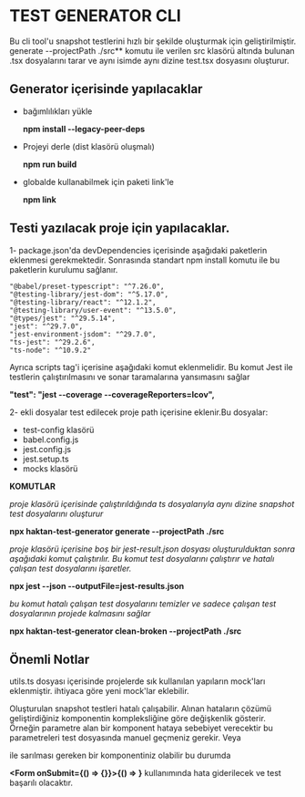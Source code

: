 # TEST GENERATOR CLI
Bu cli tool'u snapshot testlerini hızlı bir şekilde oluşturmak için geliştirilmiştir. generate --projectPath ./src**
komutu ile verilen src klasörü altında bulunan .tsx dosyalarını tarar ve aynı isimde aynı dizine test.tsx dosyasını oluşturur.
 
## Generator içerisinde yapılacaklar
 
- bağımlılıkları yükle

  **npm install --legacy-peer-deps**

- Projeyi derle (dist klasörü oluşmalı)

  **npm run build**

- globalde kullanabilmek için paketi link'le

  **npm link**
 

## Testi yazılacak proje için yapılacaklar.

1- package.json'da devDependencies içerisinde aşağıdaki paketlerin eklenmesi gerekmektedir. Sonrasında standart npm install komutu ile bu paketlerin kurulumu sağlanır.
 
    "@babel/preset-typescript": "^7.26.0",
    "@testing-library/jest-dom": "^5.17.0",
    "@testing-library/react": "^12.1.2",
    "@testing-library/user-event": "^13.5.0",
    "@types/jest": "^29.5.14",
    "jest": "^29.7.0",
    "jest-environment-jsdom": "^29.7.0",
    "ts-jest": "^29.2.6",
    "ts-node": "^10.9.2"
 
Ayrıca
scripts tag'i içerisine aşağıdaki komut eklenmelidir. Bu komut Jest ile testlerin çalıştırılmasını ve sonar taramalarına yansımasını sağlar

**"test": "jest --coverage --coverageReporters=lcov",**
 
2- ekli dosyalar test edilecek proje path içerisine eklenir.Bu dosyalar:
 
- test-config klasörü
- babel.config.js
- jest.config.js
- jest.setup.ts
- mocks klasörü
 
**KOMUTLAR**

_proje klasörü içerisinde çalıştırıldığında ts dosyalarıyla aynı dizine snapshot test dosyalarını oluşturur_

**npx haktan-test-generator generate --projectPath ./src**
 
_proje klasörü içerisine boş bir jest-result.json dosyası oluşturulduktan sonra aşağıdaki komut çalıştırılır. Bu komut test dosyalarını çalıştırır ve hatalı çalışan test dosyalarını işaretler._

**npx jest --json --outputFile=jest-results.json**
 
_bu komut hatalı çalışan test dosyalarını temizler ve sadece çalışan test dosyalarının projede kalmasını sağlar_

**npx haktan-test-generator clean-broken --projectPath ./src**


## Önemli Notlar

utils.ts dosyası içerisinde projelerde sık kullanılan yapıların mock'ları eklenmiştir. ihtiyaca göre yeni mock'lar eklebilir. 

Oluşturulan snapshot testleri hatalı çalışabilir. Alınan hataların çözümü geliştirdiğiniz komponentin kompleksliğine göre değişkenlik gösterir.
Örneğin parametre alan bir komponent hataya sebebiyet verecektir bu parametreleri test dosyasında manuel geçmeniz gerekir. Veya <form>  ile sarılması gereken bir komponentiniz olabilir bu durumda 

**<Form onSubmit={() => {}}>{() => <YourComponent />}</Form>**
kullanımında hata giderilecek ve test başarılı olacaktır. 
 